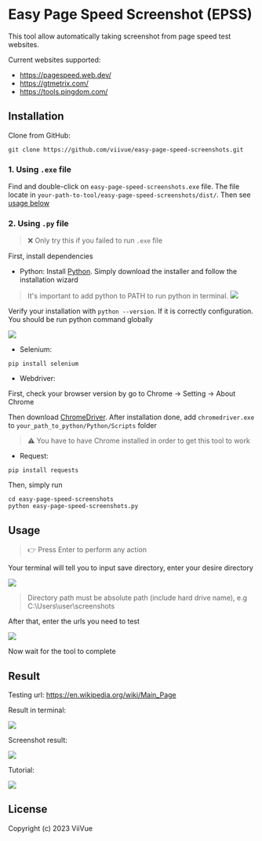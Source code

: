 # Easy Page Speed Screenshot (EPSS)

This tool allow automatically taking screenshot from page speed test websites.

Current websites supported:
- https://pagespeed.web.dev/
- https://gtmetrix.com/
- https://tools.pingdom.com/

## Installation

Clone from GitHub:
```
git clone https://github.com/viivue/easy-page-speed-screenshots.git
```

### 1. Using `.exe` file

Find and double-click on `easy-page-speed-screenshots.exe` file. The file locate in `your-path-to-tool/easy-page-speed-screenshots/dist/`. Then see [usage below](#usage)

### 2. Using `.py` file

> ❌ Only try this if you failed to run `.exe` file

First, install dependencies

- Python: Install [Python](https://www.python.org/downloads/). Simply download the installer and follow the installation wizard

> It's important to add python to PATH to run python in terminal. ![](https://i.imgur.com/PDfQgJO.png)

Verify your installation with `python --version`. If it is correctly configuration. You should be run python command globally

![](https://i.imgur.com/46LL6jZ.png)

- Selenium:
```
pip install selenium
```

- Webdriver:

First, check your browser version by go to Chrome -> Setting -> About Chrome

Then download [ChromeDriver](https://chromedriver.chromium.org/downloads). After installation done, add `chromedriver.exe` to `your_path_to_python/Python/Scripts` folder

> ⚠️ You have to have Chrome installed in order to get this tool to work

- Request: 
```
pip install requests
```

Then, simply run

```
cd easy-page-speed-screenshots
python easy-page-speed-screenshots.py
```

## Usage

> 👉 Press Enter to perform any action

Your terminal will tell you to input save directory, enter your desire directory

![](https://i.imgur.com/g8eNUZT.png)

> Directory path must be absolute path (include hard drive name), e.g C:\Users\user\screenshots

After that, enter the urls you need to test

![](https://i.imgur.com/WQovfpU.png)

Now wait for the tool to complete

## Result

Testing url: https://en.wikipedia.org/wiki/Main_Page

Result in terminal:

![](https://i.imgur.com/JBJDtQW.png)

Screenshot result:

![](https://i.imgur.com/BRbLID7.png)

Tutorial:

![](https://i.imgur.com/HoE7jmF.gif)

## License

Copyright (c) 2023 ViiVue